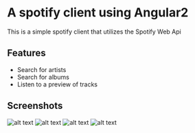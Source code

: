  # A spotify client using Angular2
 
 This is a simple spotify client that utilizes the Spotify Web Api
 
 ## Features
 
 * Search for artists
 * Search for albums
 * Listen to a preview of tracks
 
 ## Screenshots
 
 ![alt text](http://url/to/img.png)
 ![alt text](http://url/to/img.png)
 ![alt text](http://url/to/img.png)
 ![alt text](http://url/to/img.png)
